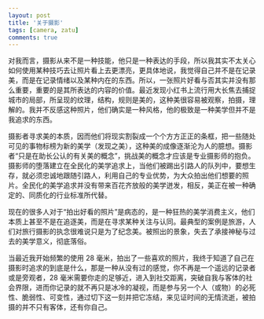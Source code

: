 ```yaml
---
layout: post
title: '关于摄影'
tags: [camera, zatu]
comments: true
---
```


对我而言，摄影从来不是一种技能，他只是一种表达的手段，所以我其实不太关心如何使用某种技巧去让照片看上去更漂亮，更具体地说，我觉得自己并不是在记录美，而是在记录情绪以及某种内在的东西。所以，一张照片好看与否其实并没有那么重要，重要的是其所表达的内容的价值。最近发现小红书上流行用大长焦去捕捉城市的局部，所呈现的纹理，结构，规则是美的，这种美很容易被观察，拍摄，理解的。我并不反感这种照片，他们确实是一种风格，他的极致是一种美学但并不是我追求的东西。

摄影者寻求美的本质，因而他们将现实割裂成一个个方方正正的条框，把一些随处可见的事物标榜为新的美学（发现之美），这种美的成像逐渐沦为人的臆想。摄影者“只是在助长公认的有关美的概念”，挑战美的概念才应该是专业摄影师的抱负。摄影师的堕落建立在全民化的美学追求上，当他们被踢出引路人的队列中，要想生存，就必须忠诚地跟随引路人，利用自己的专业优势，为大众拍出他们想要的照片。全民化的美学追求并没有带来百花齐放般的美学迸发，相反，美正在被一种确定的、同质化的行业标准所代替。

现在的很多人对于“拍出好看的照片”是病态的，是一种狂热的美学消费主义，他们本质上甚至不是在追逐美，而是在寻求某种关注与认同。最典型的案例是旅游，人们对旅行摄影的执念很难说只是为了纪念美。被照出的景象，失去了承接神秘与过去的美学意义，彻底落俗。

当最近我开始频繁的使用 28 毫米，拍出了一些喜欢的照片，我终于知道了自己在摄影时追求的到底是什么，那是一种从没有过的感觉，你不再是一个遥远的记录者或是旁观者，28 毫米需要你走的足够近，进入到社交距离，突破自我与客体的社会界限，进而你记录的就不再只是冰冷的凝视，而是参与另一个人（或物）的必死性、脆弱性、可变性，通过切下这一刻并把它冻结，来见证时间的无情流逝，被拍摄的并不只有客体，还有你自己。
